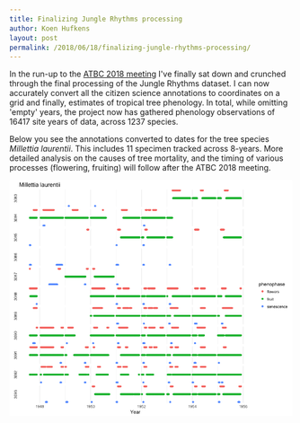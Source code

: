 ```yaml
---
title: Finalizing Jungle Rhythms processing
author: Koen Hufkens
layout: post
permalink: /2018/06/18/finalizing-jungle-rhythms-processing/
---
```


In the run-up to the [ATBC 2018 meeting](http://atbc2018.org/) I've finally sat down and crunched through the final processing of the Jungle Rhythms dataset. I can now accurately convert all the citizen science annotations to coordinates on a grid and finally, estimates of tropical tree phenology. In total, while omitting 'empty' years, the project now has gathered phenology observations of 16417 site years of data, across 1237 species.

Below you see the annotations converted to dates for the tree species *Millettia laurentii*. This includes 11 specimen tracked across 8-years. More detailed analysis on the causes of tree mortality, and the timing of various processes (flowering, fruiting) will follow after the ATBC 2018 meeting.

![](/assets/img/docs/millettia_laurentii.png)

